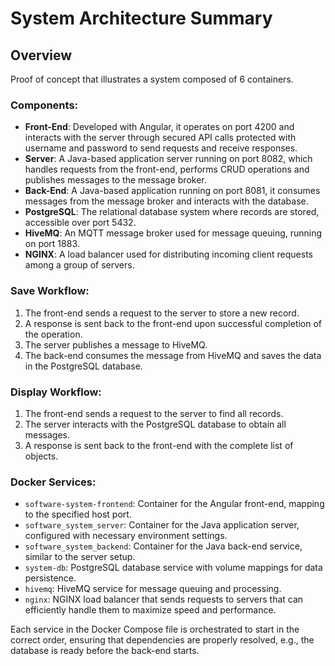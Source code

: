 # System Architecture Summary

## Overview
Proof of concept that illustrates a system composed of 6 containers.

### Components:
- **Front-End**: Developed with Angular, it operates on port 4200 and interacts with the server through secured API calls protected with username and password to send requests and receive responses.
- **Server**: A Java-based application server running on port 8082, which handles requests from the front-end, performs CRUD operations and publishes messages to the message broker.
- **Back-End**: A Java-based application running on port 8081, it consumes messages from the message broker and interacts with the database.
- **PostgreSQL**: The relational database system where records are stored, accessible over port 5432.
- **HiveMQ**: An MQTT message broker used for message queuing, running on port 1883.
- **NGINX**: A load balancer used for distributing incoming client requests among a group of servers.

### Save Workflow:
1. The front-end sends a request to the server to store a new record.
2. A response is sent back to the front-end upon successful completion of the operation.
3. The server publishes a message to HiveMQ.
4. The back-end consumes the message from HiveMQ and saves the data in the PostgreSQL database.

### Display Workflow:
1. The front-end sends a request to the server to find all records.
2. The server interacts with the PostgreSQL database to obtain all messages.
3. A response is sent back to the front-end with the complete list of objects.

### Docker Services:
- `software-system-frontend`: Container for the Angular front-end, mapping to the specified host port.
- `software_system_server`: Container for the Java application server, configured with necessary environment settings.
- `software_system_backend`: Container for the Java back-end service, similar to the server setup.
- `system-db`: PostgreSQL database service with volume mappings for data persistence.
- `hivemq`: HiveMQ service for message queuing and processing.
- `nginx`: NGINX load balancer that sends requests to servers that can efficiently handle them to maximize speed and performance.

Each service in the Docker Compose file is orchestrated to start in the correct order, ensuring that dependencies are properly resolved, e.g., the database is ready before the back-end starts.
